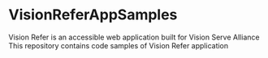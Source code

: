 # VisionReferAppSamples
Vision Refer is an accessible web application built for Vision Serve Alliance
This repository contains code samples of Vision Refer application
